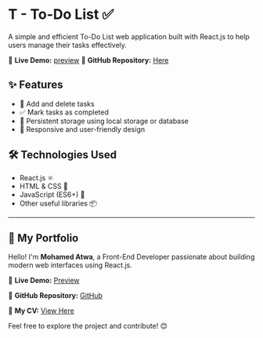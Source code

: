 # T - To-Do List ✅  

A simple and efficient To-Do List web application built with React.js to help users manage their tasks effectively.  

🚀 **Live Demo:** [preview](https://task-mohem.netlify.app/)
📂 **GitHub Repository:** [Here]([https://mo-atwa.github.io/Task-Mohem/](https://github.com/mo-atwa/Task-Mohem))

## ✨ Features  
- 📌 Add and delete tasks  
- ✅ Mark tasks as completed  
- 🔄 Persistent storage using local storage or database  
- 🎨 Responsive and user-friendly design  

## 🛠 Technologies Used  
- React.js ⚛️  
- HTML & CSS 🎨  
- JavaScript (ES6+) 🚀  
- Other useful libraries 📦  

------

## 🌟 My Portfolio  

Hello! I'm **Mohamed Atwa**, a Front-End Developer passionate about building modern web interfaces using React.js.  

🚀 **Live Demo:** [Preview](https://atwa-portfolio.netlify.app)  

📂 **GitHub Repository:** [GitHub](https://github.com/mo-atwa/My-Portfolio)  

📄 **My CV:** [View Here](https://drive.google.com/file/d/1oH9P8n6Gb4Hv0qNAXYkjiC-fvSW14jEb/view?usp=sharing)  

Feel free to explore the project and contribute! 😊  
